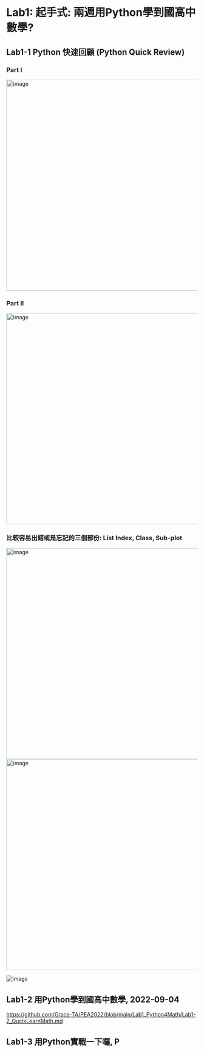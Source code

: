 # Lab1: 起手式: 兩週用Python學到國高中數學?


## Lab1-1 Python 快速回顧 (Python Quick Review)

### Part I

<img width="555" alt="image" src="https://user-images.githubusercontent.com/89304181/187056061-fb69c7c0-3ecc-424a-b6e0-de3dd32ef954.png">

### Part II

<img width="555" alt="image" src="https://user-images.githubusercontent.com/89304181/187056269-29bdfcf3-013d-4b35-b95e-0707a0ddb07f.png">

### 比較容易出錯或是忘記的三個部份: List Index, Class, Sub-plot
<img width="555" alt="image" src="https://user-images.githubusercontent.com/89304181/187056077-aa058ac9-33d9-4306-8d43-b7857a07df45.png">



<img width="555" alt="image" src="https://user-images.githubusercontent.com/89304181/187056279-88dc6c01-2437-4a35-ab14-82bbe23f1f93.png">

![image](https://user-images.githubusercontent.com/89304181/187056306-8d7b85bf-c491-4f6e-ad4a-0a1e073fc21a.png)

## Lab1-2 用Python學到國高中數學, 2022-09-04

https://github.com/Grace-TA/PEA2022/blob/main/Lab1_Python4Math/Lab1-2_QucikLearnMath.md

## Lab1-3 用Python實戰一下囉, P
